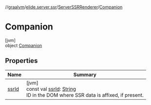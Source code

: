 //[graalvm](../../../../index.md)/[elide.server.ssr](../../index.md)/[ServerSSRRenderer](../index.md)/[Companion](index.md)

# Companion

[jvm]\
object [Companion](index.md)

## Properties

| Name | Summary |
|---|---|
| [ssrId](ssr-id.md) | [jvm]<br>const val [ssrId](ssr-id.md): [String](https://kotlinlang.org/api/latest/jvm/stdlib/kotlin/-string/index.html)<br>ID in the DOM where SSR data is affixed, if present. |
